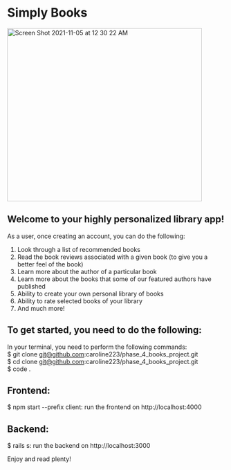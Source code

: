 # Simply Books

<img alt="Screen Shot 2021-11-05 at 12 30 22 AM" src="https://user-images.githubusercontent.com/67647836/140459014-902a9aed-e0c2-4fe7-a653-0d37ae131158.png" height="400" width="450" /> 

## Welcome to your highly personalized library app!
As a user, once creating an account, you can do the following:
1. Look through a list of recommended books
2. Read the book reviews associated with a given book (to give you a better feel of the book)
3. Learn more about the author of a particular book
4. Learn more about the books that some of our featured authors have published
5. Ability to create your own personal library of books
6. Ability to rate selected books of your library
7. And much more!

## To get started, you need to do the following: 

In your terminal, you need to perform the following commands:
<br />
$ git clone git@github.com:caroline223/phase_4_books_project.git
<br />
$ cd clone git@github.com:caroline223/phase_4_books_project.git
<br />
$ code .

## Frontend:
$ npm start --prefix client: run the frontend on http://localhost:4000

## Backend:
$ rails s: run the backend on http://localhost:3000

Enjoy and read plenty!


